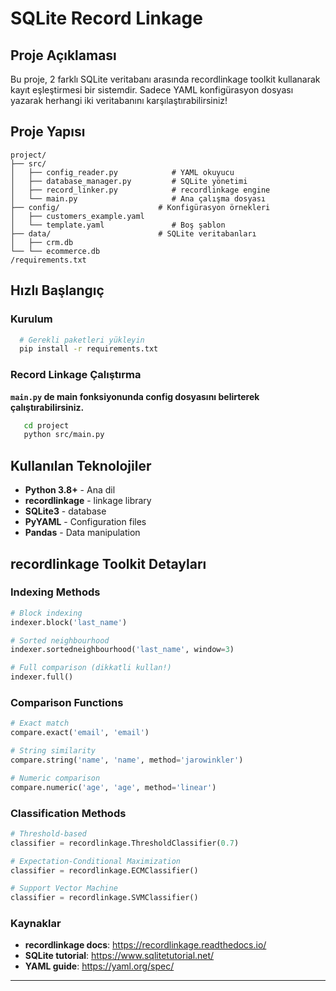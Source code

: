 # SQLite Record Linkage

## Proje Açıklaması

Bu proje, 2 farklı SQLite veritabanı arasında recordlinkage toolkit kullanarak kayıt eşleştirmesi bir sistemdir. Sadece YAML konfigürasyon dosyası yazarak herhangi iki veritabanını karşılaştırabilirsiniz!

## Proje Yapısı

```
project/
├── src/                         
│   ├── config_reader.py            # YAML okuyucu
│   ├── database_manager.py         # SQLite yönetimi
│   ├── record_linker.py            # recordlinkage engine
│   └── main.py                     # Ana çalışma dosyası
├── config/                      # Konfigürasyon örnekleri
│   ├── customers_example.yaml      
│   └── template.yaml               # Boş şablon
├── data/                        # SQLite veritabanları
│   ├── crm.db                    
└── └── ecommerce.db      
/requirements.txt             
```

## Hızlı Başlangıç

### ️Kurulum

```bash
  # Gerekli paketleri yükleyin
  pip install -r requirements.txt
```

### Record Linkage Çalıştırma

**`main.py` de main fonksiyonunda config dosyasını belirterek çalıştırabilirsiniz.**

```bash
   cd project
   python src/main.py 
```

## Kullanılan Teknolojiler

- **Python 3.8+** - Ana dil
- **recordlinkage** - linkage library
- **SQLite3** -  database
- **PyYAML** - Configuration files
- **Pandas** - Data manipulation

## recordlinkage Toolkit Detayları

### Indexing Methods

```python
# Block indexing
indexer.block('last_name')

# Sorted neighbourhood  
indexer.sortedneighbourhood('last_name', window=3)

# Full comparison (dikkatli kullan!)
indexer.full()
```

### Comparison Functions

```python
# Exact match
compare.exact('email', 'email')

# String similarity
compare.string('name', 'name', method='jarowinkler')

# Numeric comparison
compare.numeric('age', 'age', method='linear')
```

### Classification Methods

```python
# Threshold-based
classifier = recordlinkage.ThresholdClassifier(0.7)

# Expectation-Conditional Maximization  
classifier = recordlinkage.ECMClassifier()

# Support Vector Machine
classifier = recordlinkage.SVMClassifier()
```


### Kaynaklar

- **recordlinkage docs**: https://recordlinkage.readthedocs.io/
- **SQLite tutorial**: https://www.sqlitetutorial.net/
- **YAML guide**: https://yaml.org/spec/

---

